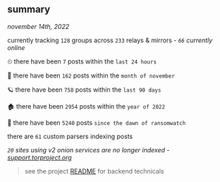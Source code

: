 
## summary
_november 14th, 2022_

currently tracking `128` groups across `233` relays & mirrors - _`66` currently online_

⏲ there have been `7` posts within the `last 24 hours`

🦈 there have been `162` posts within the `month of november`

🪐 there have been `758` posts within the `last 90 days`

🏚 there have been `2954` posts within the `year of 2022`

🦕 there have been `5240` posts `since the dawn of ransomwatch`

there are `61` custom parsers indexing posts

_`20` sites using v2 onion services are no longer indexed - [support.torproject.org](https://support.torproject.org/onionservices/v2-deprecation/)_

> see the project [README](https://github.com/joshhighet/ransomwatch#ransomwatch--) for backend technicals
